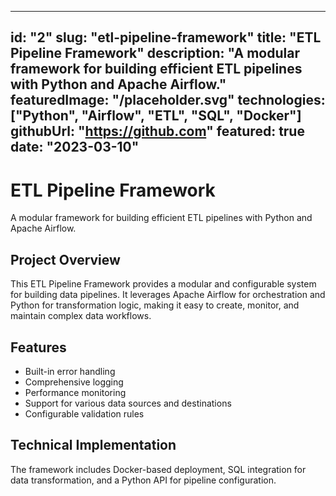 
---
id: "2"
slug: "etl-pipeline-framework"
title: "ETL Pipeline Framework"
description: "A modular framework for building efficient ETL pipelines with Python and Apache Airflow."
featuredImage: "/placeholder.svg"
technologies: ["Python", "Airflow", "ETL", "SQL", "Docker"]
githubUrl: "https://github.com"
featured: true
date: "2023-03-10"
---

# ETL Pipeline Framework

A modular framework for building efficient ETL pipelines with Python and Apache Airflow.

## Project Overview

This ETL Pipeline Framework provides a modular and configurable system for building data pipelines. It leverages Apache Airflow for orchestration and Python for transformation logic, making it easy to create, monitor, and maintain complex data workflows.

## Features

- Built-in error handling
- Comprehensive logging
- Performance monitoring
- Support for various data sources and destinations
- Configurable validation rules

## Technical Implementation

The framework includes Docker-based deployment, SQL integration for data transformation, and a Python API for pipeline configuration.
